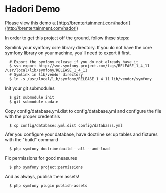 Hadori Demo
===========

Please view this demo at [http://brentertainment.com/hadori](http://brentertainment.com/hadori)

In order to get this project off the ground, follow these steps:

Symlink your symfony core library directory.  If you do not have the core symfony library on your machine, you'll need to export it first.

      # Export the symfony release if you do not already have it
      $ svn export http://svn.symfony-project.com/tags/RELEASE_1_4_11 /usr/local/lib/symfony/RELEASE_1_4_11
      # Symlink in lib/vendor directory
      $ ln -s /usr/local/lib/symfony/RELEASE_1_4_11 lib/vendor/symfony

Init your git submodules

      $ git submodule init
      $ git submodule update

Copy config/database.yml.dist to config/database.yml and configure the file with the proper credentials

      $ cp config/databases.yml.dist config/databases.yml

Afer you configure your database, have doctrine set up tables and fixtures with the "build" command

      $ php symfony doctrine:build --all --and-load

Fix permissions for good measures
     
      $ php symfony project:permissions

And as always, publish them assets!

      $ php symfony plugin:publish-assets 
